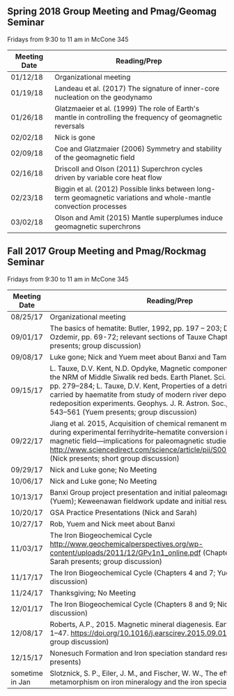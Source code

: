 ## Spring 2018 Group Meeting and Pmag/Geomag Seminar

Fridays from 9:30 to 11 am in McCone 345

| Meeting Date | Reading/Prep |
|--------------|--------------|
|01/12/18| Organizational meeting|
|01/19/18| Landeau et al. (2017) The signature of inner-core nucleation on the geodynamo|
|01/26/18| Glatzmaeier et al. (1999) The role of Earth's mantle in controlling the frequency of geomagnetic reversals |
|02/02/18| Nick is gone |
|02/09/18| Coe and Glatzmaier (2006) Symmetry and stability of the geomagnetic field | 
|02/16/18| Driscoll and Olson (2011) Superchron cycles driven by variable core heat flow | 
|02/23/18| Biggin et al. (2012) Possible links between long-term geomagnetic variations and whole-mantle convection processes | 
|03/02/18| Olson and Amit (2015) Mantle superplumes induce geomagnetic superchrons | 

## Fall 2017 Group Meeting and Pmag/Rockmag Seminar

Fridays from 9:30 to 11 am in McCone 345

| Meeting Date | Reading/Prep |
|--------------|--------------|
|08/25/17| Organizational meeting|
|09/01/17| The basics of hematite: Butler, 1992, pp. 197 – 203; Dunlop and Ozdemir, pp. 69-72; relevant sections of Tauxe Chapter 6 and 7 (Luke presents; group discussion)|
|09/08/17| Luke gone; Nick and Yuem meet about Banxi and Tambien projects |
|09/15/17| L. Tauxe, D.V. Kent, N.D. Opdyke, Magnetic components contributing to the NRM of Middle Siwalik red beds. Earth Planet. Sci. Lett., 47 (1980), pp. 279–284; L. Tauxe, D.V. Kent, Properties of a detrital remanence carried by haematite from study of modern river deposits and laboratory redeposition experiments. Geophys. J. R. Astron. Soc., 76 (1984), pp. 543–561 (Yuem presents; group discussion)|
|09/22/17| Jiang et al. 2015, Acquisition of chemical remanent magnetization during experimental ferrihydrite–hematite conversion in Earth-like magnetic field—implications for paleomagnetic studies of red beds http://www.sciencedirect.com/science/article/pii/S0012821X15004513 (Nick presents; short group discussion)|
|09/29/17| Nick and Luke gone; No Meeting |
|10/06/17| Nick and Luke gone; No Meeting |
|10/13/17| Banxi Group project presentation and initial paleomagnetic results (Yuem); Keweenawan fieldwork update and initial results (Luke)|
|10/20/17| GSA Practice Presentations (Nick and Sarah) |
|10/27/17| Rob, Yuem and Nick meet about Banxi |
|11/03/17| The Iron Biogeochemical Cycle http://www.geochemicalperspectives.org/wp-content/uploads/2011/12/GPv1n1_online.pdf (Chapters 1, 2 and 3; Sarah presents; group discussion) |
|11/17/17| The Iron Biogeochemical Cycle (Chapters 4 and 7; Yuem presents; group discussion) |
|11/24/17| Thanksgiving; No Meeting |
|12/01/17| The Iron Biogeochemical Cycle (Chapters 8 and 9; Nick presents; group discussion) |
|12/08/17| Roberts, A.P., 2015. Magnetic mineral diagenesis. Earth-Sci. Rev. 151, 1–47. https://doi.org/10.1016/j.earscirev.2015.09.010  (Luke presents; group discussion)|
|12/15/17| Nonesuch Formation and Iron speciation standard results (Sarah presents) |
|sometime in Jan| Slotznick, S. P., Eiler, J. M., and Fischer, W. W., The effects of metamorphism on iron mineralogy and the iron speciation redox proxy |

